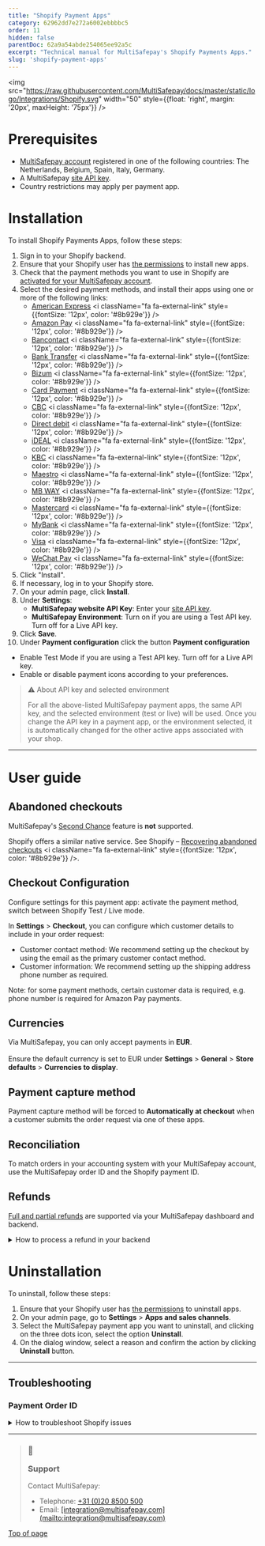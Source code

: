```yaml
---
title: "Shopify Payment Apps"
category: 62962dd7e272a6002ebbbbc5
order: 11
hidden: false
parentDoc: 62a9a54abde254065ee92a5c
excerpt: "Technical manual for MultiSafepay's Shopify Payments Apps."
slug: 'shopify-payment-apps'
---
```

<img src="https://raw.githubusercontent.com/MultiSafepay/docs/master/static/logo/Integrations/Shopify.svg" width="50" style={{float: 'right', margin: '20px', maxHeight: '75px'}} />

# Prerequisites

* [MultiSafepay account](/docs/getting-started-guide/) registered in one of the following countries: The Netherlands, Belgium, Spain, Italy, Germany.
* A MultiSafepay [site API key](/docs/sites#site-id-api-key-and-security-code).
* Country restrictions may apply per payment app.

# Installation

To install Shopify Payments Apps, follow these steps:

1. Sign in to your Shopify backend.
2. Ensure that your Shopify user has <a href="https://help.shopify.com/en/manual/your-account/staff-accounts/staff-permissions/staff-permissions-descriptions#apps-and-channels-permissions" target="_blank">the permissions</a> to install new apps.
3. Check that the payment methods you want to use in Shopify are [activated for your MultiSafepay account](/docs/payment-methods).
4. Select the desired payment methods, and install their apps using one or more of the following links:
   * <a href="https://apps.shopify.com/american-express" target="_blank">American Express</a> <i className="fa fa-external-link" style={{fontSize: '12px', color: '#8b929e'}} />
   * <a href="https://apps.shopify.com/multisafepay-amazon-pay" target="_blank">Amazon Pay</a> <i className="fa fa-external-link" style={{fontSize: '12px', color: '#8b929e'}} />
   * <a href="https://apps.shopify.com/bancontact" target="_blank">Bancontact</a> <i className="fa fa-external-link" style={{fontSize: '12px', color: '#8b929e'}} />
   * <a href="https://apps.shopify.com/multisafepay-bank-transfer" target="_blank">Bank Transfer</a> <i className="fa fa-external-link" style={{fontSize: '12px', color: '#8b929e'}} />
   * <a href="https://apps.shopify.com/multisafepay-bizum" target="_blank">Bizum</a> <i className="fa fa-external-link" style={{fontSize: '12px', color: '#8b929e'}} />
   * <a href="https://apps.shopify.com/card-payment" target="_blank">Card Payment</a> <i className="fa fa-external-link" style={{fontSize: '12px', color: '#8b929e'}} />
   * <a href="https://apps.shopify.com/multisafepay-cbc" target="_blank">CBC</a> <i className="fa fa-external-link" style={{fontSize: '12px', color: '#8b929e'}} />
   * <a href="https://apps.shopify.com/direct-debit" target="_blank">Direct debit</a> <i className="fa fa-external-link" style={{fontSize: '12px', color: '#8b929e'}} />
   * <a href="https://apps.shopify.com/multisafepay-ideal" target="_blank">iDEAL</a> <i className="fa fa-external-link" style={{fontSize: '12px', color: '#8b929e'}} />
   * <a href="https://apps.shopify.com/multisafepay-kbc" target="_blank">KBC</a> <i className="fa fa-external-link" style={{fontSize: '12px', color: '#8b929e'}} />
   * <a href="https://apps.shopify.com/multisafepay-maestro" target="_blank">Maestro</a> <i className="fa fa-external-link" style={{fontSize: '12px', color: '#8b929e'}} />
   * <a href="https://apps.shopify.com/multisafepay-mb-way" target="_blank">MB WAY</a> <i className="fa fa-external-link" style={{fontSize: '12px', color: '#8b929e'}} />
   * <a href="https://apps.shopify.com/multisafepay-mastercard" target="_blank">Mastercard</a> <i className="fa fa-external-link" style={{fontSize: '12px', color: '#8b929e'}} />
   * <a href="https://apps.shopify.com/multisafepay-mybank" target="_blank">MyBank</a> <i className="fa fa-external-link" style={{fontSize: '12px', color: '#8b929e'}} />
   * <a href="https://apps.shopify.com/visa" target="_blank">Visa</a> <i className="fa fa-external-link" style={{fontSize: '12px', color: '#8b929e'}} />
   * <a href="https://apps.shopify.com/multisafepay-wechat-pay" target="_blank">WeChat Pay</a> <i className="fa fa-external-link" style={{fontSize: '12px', color: '#8b929e'}} />
5. Click "Install".
6. If necessary, log in to your Shopify store.
7. On your admin page, click **Install**.
8. Under **Settings**:
   * **MultiSafepay website API Key**: Enter your [site API key](/docs/sites#site-id-api-key-and-security-code).
   * **MultiSafepay Environment**: Turn on if you are using a Test API key. Turn off for a Live API key.
9. Click **Save**.
10. Under **Payment configuration** click the button **Payment configuration**

* Enable Test Mode if you are using a Test API key. Turn off for a Live API key.
* Enable or disable payment icons according to your preferences.

> ⚠️ About API key and selected environment
>
> For all the above-listed MultiSafepay payment apps, the same API key, and the selected environment (test or live) will be used. Once you change the API key in a payment app, or the environment selected, it is automatically changed for the other active apps associated with your shop.

***

# User guide

## Abandoned checkouts

MultiSafepay's [Second Chance](/docs/second-chance/) feature is **not** supported.

Shopify offers a similar native service. See Shopify – <a href="https://help.shopify.com/en/manual/orders/abandoned-checkouts" target="_blank">Recovering abandoned checkouts</a> <i className="fa fa-external-link" style={{fontSize: '12px', color: '#8b929e'}} />.

## Checkout Configuration

Configure settings for this payment app: activate the payment method, switch between Shopify Test / Live mode.

In **Settings** > **Checkout**, you can configure which customer details to include in your order request:

* Customer contact method: We recommend setting up the checkout by using the email as the primary customer contact method.
* Customer information: We recommend setting up the shipping address phone number as required.

Note: for some payment methods, certain customer data is required, e.g. phone number is required for Amazon Pay payments.

## Currencies

Via MultiSafepay, you can only accept payments in **EUR**.<br />\
Ensure the default currency is set to EUR under **Settings** > **General** > **Store defaults** > **Currencies to display**.

## Payment capture method

Payment capture method will be forced to **Automatically at checkout**  when a customer submits the order request via one of these apps.

## Reconciliation

To match orders in your accounting system with your MultiSafepay account, use the MultiSafepay order ID and the Shopify payment ID.

## Refunds

[Full and partial refunds](/docs/refund-payments/) are supported via your MultiSafepay dashboard and backend.

<details id="how-to-process-refunds-in-your-shopify-backend">
  <summary>How to process a refund in your backend</summary>

  <br />

  1. Sign in to your Shopify backend.
  2. Go to **Orders**.
  3. Select the order you want to refund.
  4. Click **Refund**, enter the refund amount, and confirm.
  5. A refund request is sent to MultiSafepay. The refund status is updated in your Shopify backend as **pending**.
  6. The refund is processed by MultiSafepay. The refund status is updated in your Shopify backend as **refunded**.

  **Notes**

  * The refund amount cannot exceed the original transaction amount.
  * Refunds are not processed in real-time.
    * The refund status is updated in your Shopify backend as **pending** until the refund is processed by MultiSafepay.
    * While the refund is **pending** in your Shopify backend, refund will appear as **reserved** in your MultiSafepay account.
</details>

# Uninstallation

To uninstall, follow these steps:

1. Ensure that your Shopify user has <a href="https://help.shopify.com/en/manual/your-account/staff-accounts/staff-permissions/staff-permissions-descriptions#apps-and-channels-permissions" target="_blank">the permissions</a> to uninstall apps.
2. On your admin page, go to **Settings** > **Apps and sales channels**.
3. Select the MultiSafepay payment app you want to uninstall, and clicking on the three dots icon, select the option **Uninstall**.
4. On the dialog window, select a reason and confirm the action by clicking **Uninstall** button.

***

## Troubleshooting

### Payment Order ID

<details id="Shopify Troubleshooting">
  <summary>How to troubleshoot Shopify issues</summary>

  <br />

  If you experience issues with order statuses, or refund statuses not updating, we will need the payment ID of the original transaction to investigate the issue.

  1. Sign in to your Shopify backend.
  2. Go to **Orders**.
  3. Select the order related to the issue you want to report.
  4. In the timeline, look for the earliest payment event and find the Payment ID.
  5. Include the payment ID when reporting your issue to <a href="mailto:integration@multisafepay.com">MultiSafepay support</a>.
</details>

***

<blockquote className="callout callout_info">
  <h3 className="callout-heading">
    <span className="callout-icon">💬</span>
    <p>Support</p>
  </h3>

  <p>Contact MultiSafepay:</p>

  <ul>
    <li>Telephone: <a href="tel:+310208500500">+31 (0)20 8500 500</a></li>
    <li>Email: <a href="mailto:integration@multisafepay.com">[integration@multisafepay.com](mailto:integration@multisafepay.com)</a></li>
  </ul>
</blockquote>

[Top of page](#top)